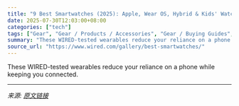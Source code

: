 ```yaml
---
title: "9 Best Smartwatches (2025): Apple, Wear OS, Hybrid & Kids' Watches"
date: 2025-07-30T12:03:00+08:00
categories: ["tech"]
tags: ["Gear", "Gear / Products / Accessories", "Gear / Buying Guides", "buying guides", "Shopping", "smartwatches", "Wearables", "Apple Watch", "watches", "Wear OS", "Fitness Trackers", "Wrist-y Business"]
summary: "These WIRED-tested wearables reduce your reliance on a phone while keeping you connected."
source_url: "https://www.wired.com/gallery/best-smartwatches/"
---
```


These WIRED-tested wearables reduce your reliance on a phone while keeping you connected.

---

*来源: [原文链接](https://www.wired.com/gallery/best-smartwatches/)*
